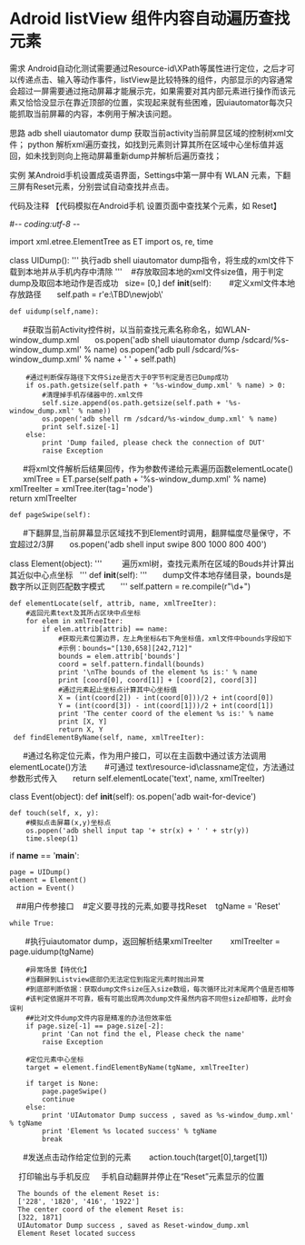 # Adroid listView 组件内容自动遍历查找元素
需求
Android自动化测试需要通过Resource-id\XPath等属性进行定位，之后才可以传递点击、输入等动作事件，listView是比较特殊的组件，内部显示的内容通常会超过一屏需要通过拖动屏幕才能展示完，如果需要对其内部元素进行操作而该元素又恰恰没显示在靠近顶部的位置，实现起来就有些困难，因uiautomator每次只能抓取当前屏幕的内容，本例用于解决该问题。

思路
adb shell uiautomator dump 获取当前activity当前屏显区域的控制树xml文件；
python 解析xml遍历查找，如找到元素则计算其所在区域中心坐标值并返回，如未找到则向上拖动屏幕重新dump并解析后遍历查找；

实例
某Android手机设置成英语界面，Settings中第一屏中有 WLAN 元素，下翻三屏有Reset元素，分别尝试自动查找并点击。

代码及注释
【代码模拟在Android手机 设置页面中查找某个元素，如 Reset】

#-*- coding:utf-8 -*-

import xml.etree.ElementTree as ET
import os, re, time

class UIDump():
      '''
      执行adb shell uiautomator dump指令，将生成的xml文件下载到本地并从手机内存中清除
      '''
    #存放取回本地的xml文件size值，用于判定dump及取回本地动作是否成功
    size= [0,]
    def __init__(self):
        #定义xml文件本地存放路径
        self.path = r'e:\\TBD\\newjob\\'
    
    def uidump(self,name):
        #获取当前Activity控件树，以当前查找元素名称命名，如WLAN-window_dump.xml
        os.popen('adb shell uiautomator dump /sdcard/%s-window_dump.xml' % name)
        os.popen('adb pull /sdcard/%s-window_dump.xml' % name + ' ' + self.path)
        
        #通过判断保存路径下文件Size是否大于0字节判定是否已Dump成功
        if os.path.getsize(self.path + '%s-window_dump.xml' % name) > 0:
            #清理掉手机存储器中的.xml文件
            self.size.append(os.path.getsize(self.path + '%s-window_dump.xml' % name))
            os.popen('adb shell rm /sdcard/%s-window_dump.xml' % name)
            print self.size[-1]
        else:
            print 'Dump failed, please check the connection of DUT'
            raise Exception
        
        #将xml文件解析后结果回传，作为参数传递给元素遍历函数elementLocate()
        xmlTree = ET.parse(self.path + '%s-window_dump.xml' % name)
        xmlTreeIter = xmlTree.iter(tag='node')      
        return xmlTreeIter
    
    def pageSwipe(self):
        #下翻屏显,当前屏幕显示区域找不到Element时调用，翻屏幅度尽量保守，不宜超过2/3屏
        os.popen('adb shell input swipe 800 1000 800 400')
       
       
class Element(object):
    '''
          遍历xml树，查找元素所在区域的Bouds并计算出其近似中心点坐标
    '''
    def __init__(self):
        '''
        dump文件本地存储目录，bounds是数字所以正则匹配数字模式
        '''
        self.pattern = re.compile(r"\d+")
   
    def elementLocate(self, attrib, name, xmlTreeIter):
        #返回元素text及其所占区块中点坐标
        for elem in xmlTreeIter:
            if elem.attrib[attrib] == name:
                #获取元素位置边界，左上角坐标&右下角坐标值，xml文件中bounds字段如下
                #示例：bounds="[130,658][242,712]"
                bounds = elem.attrib['bounds']
                coord = self.pattern.findall(bounds)
                print '\nThe bounds of the element %s is:' % name
                print [coord[0], coord[1]] + [coord[2], coord[3]]
                #通过元素起止坐标点计算其中心坐标值
                X = (int(coord[2]) - int(coord[0]))/2 + int(coord[0])
                Y = (int(coord[3]) - int(coord[1]))/2 + int(coord[1])
                print 'The center coord of the element %s is:' % name
                print [X, Y]
                return X, Y
     def findElementByName(self, name, xmlTreeIter):
        #通过名称定位元素，作为用户接口，可以在主函数中通过该方法调用elementLocate()方法
        #可通过 text\resource-id\classname定位，方法通过参数形式传入
        return self.elementLocate('text', name, xmlTreeIter)
        
 class Event(object):
    def __init__(self):
        os.popen('adb wait-for-device')
        
    def touch(self, x, y):
        #模拟点击屏幕(x,y)坐标点
        os.popen('adb shell input tap '+ str(x) + ' ' + str(y))
        time.sleep(1)

if __name__ == '__main__':
    
    page = UIDump()
    element = Element()
    action = Event()
    
    ##用户传参接口
    #定义要寻找的元素,如要寻找Reset
    tgName = 'Reset'
    
    while True:
        #执行uiautomator dump，返回解析结果xmlTreeIter
        xmlTreeIter = page.uidump(tgName)
        
        #异常场景【待优化】
        #当翻屏到Listview底部仍无法定位到指定元素时抛出异常
        #到底部判断依据：获取dump文件size压入size数组，每次循环比对末尾两个值是否相等
        #该判定依据并不可靠，极有可能出现两次dump文件虽然内容不同但size却相等，此时会误判
        ##比对文件dump文件内容是精准的办法但效率低
        if page.size[-1] == page.size[-2]:
            print 'Can not find the el, Please check the name'
            raise Exception
            
        #定位元素中心坐标
        target = element.findElementByName(tgName, xmlTreeIter)
       
        if target is None:
            page.pageSwipe()
            continue              
        else:
            print 'UIAutomator Dump success , saved as %s-window_dump.xml' % tgName
            print 'Element %s located success' % tgName
            break
       
       #发送点击动作给定位到的元素
        action.touch(target[0],target[1])
         
        
     打印输出与手机反应
     手机自动翻屏并停止在“Reset”元素显示的位置
     
      The bounds of the element Reset is:
      ['228', '1820', '416', '1922']
      The center coord of the element Reset is:
      [322, 1871]
      UIAutomator Dump success , saved as Reset-window_dump.xml
      Element Reset located success
